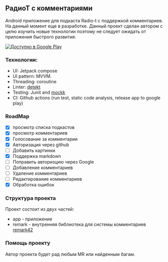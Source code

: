 ## РадиоТ с комментариями

Android приложение для подкаста Radio-t с поддержкой комментариев. На данный момент еще в разработке. Данный проект сделан автором с целю изучить новые технологии поэтому не следует ожидать от приложения быстрого развития.

<a href='https://play.google.com/store/apps/details?id=com.stelmashchuk.radio_t&pcampaignid=pcampaignidMKT-Other-global-all-co-prtnr-py-PartBadge-Mar2515-1'><img alt='Доступно в Google Play' src='https://play.google.com/intl/en_us/badges/static/images/badges/ru_badge_web_generic.png'/></a>

### Технологии:

- UI: Jetpack compose
- UI pattern: MVVM.
- Threading: coroutine
- Linter: [detekt](https://github.com/detekt/detekt)
- Testing: Junit and [mockk](https://github.com/mockk/mockk)
- CI: Github actions (run test, static code analysis, release app to google play)

### RoadMap

- [x] просмотр списка подкастов
- [x] просмотр комментариев
- [x] Голосование за комментарии
- [x] Авторизация через github
- [ ] Добавить картинки
- [x] Поддержка markdown
- [ ] Поправить авторизцию через Google
- [ ] Добавление комментариев
- [ ] Удаление комментариев
- [ ] Редактирование комментариев
- [x] Обработка ошибок

### Структура проекта

Проект состоит из двух частей:

- app - приложение
- remark - внутренняя библиотека для системы комментариев [remark42](https://github.com/umputun/remark42)

### Помощь проекту

Автор проекта будет рад любым MR или найденным багам.
